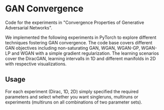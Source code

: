 # GAN Convergence

Code for the experiments in "Convergence Properties of Generative Adversarial Networks".

We implemented the following experiments in PyTorch to explore different techniques fostering GAN convergence. 
The code base covers different GAN objectives including non-saturating GAN, WGAN, WGAN-GP, WGAN-LP and WGAN with a simple gradient regularization. 
The learning scenarios cover the DiracGAN, learning intervalls in 1D and different manifolds in 2D with respective visualizations.

## Usage
For each experiment (Dirac, 1D, 2D) simply specified the required parameters and select whether you want singleruns, multiruns or experiments (multiruns on all combinations of two parameter sets).
